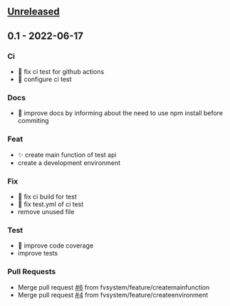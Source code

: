 <a name="unreleased"></a>
## [Unreleased]


<a name="0.1"></a>
## 0.1 - 2022-06-17
### Ci
- :green_heart: fix ci test for github actions
- :green_heart: configure ci test

### Docs
- :memo: improve docs by informing about the need to use npm install before commiting

### Feat
- :sparkles: create main function of test api
- create a development environment

### Fix
- :green_heart: fix ci build for test
- :green_heart: fix test.yml of ci test
- remove unused file

### Test
- :test_tube: improve code coverage
- improve tests

### Pull Requests
- Merge pull request [#6](https://github.com/fvsystem/gomark/issues/6) from fvsystem/feature/createmainfunction
- Merge pull request [#4](https://github.com/fvsystem/gomark/issues/4) from fvsystem/feature/createenvironment


[Unreleased]: https://github.com/fvsystem/gomark/compare/0.1...HEAD
